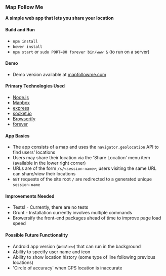 ### Map Follow Me
**A simple web app that lets you share your location**

#### Build and Run
* `npm install`
* `bower install`
* `npm start` or `sudo PORT=80 forever bin/www &` (to run on a server)

#### Demo
* Demo version available at [mapfollowme.com](http://mapfollowme.com)

#### Primary Technologies Used
* [Node.js](https://nodejs.org/)
* [Mapbox](https://www.mapbox.com/)
* [express](http://expressjs.com/)
* [socket.io](http://socket.io/)
* [Browserify](http://browserify.org/)
* [forever](https://www.npmjs.com/package/forever)

#### App Basics
* The app consists of a map and uses the `navigator.geolocation` API to find users' locations
* Users may share their location via the 'Share Location' menu item (available in the lower right corner)
* URLs are of the form `/s/<session-name>`; users visiting the same URL can share/view their locations
* `GET` requests of the site root `/` are redirected to a generated unique `session-name`

#### Improvements Needed
* Tests! - Currently, there are no tests
* Grunt - Installation currently involves multiple commands
* Browersify the front-end packages ahead of time to improve page load speed

#### Possible Future Functionality
* Android app version (`WebView`) that can run in the background
* Ability to specify user name and icon
* Ability to show location history (some type of line following previous locations)
* 'Circle of accuracy' when GPS location is inaccurate